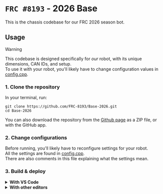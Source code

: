 # `FRC #8193` - 2026 Base

This is the chassis codebase for our FRC 2026 season bot.

## Usage

> [!WARNING]
> This codebase is designed specifically for *our* robot, with its unique dimensions, CAN IDs, and setup.  
> To use it with your robot, you'll likely have to change configuration values in [config.cpp](src/main/cpp/stingers/config.cpp).

### 1. Clone the repository
In your terminal, run:
```
git clone https://github.com/FRC-8193/Base-2026.git
cd Base-2026
```
You can also download the repository from the [Github page](https://github.com/FRC-8193/Base-2026) as a ZIP file, or with the GitHub app.

### 2. Change configurations
Before running, you'll likely have to reconfigure settings for your robot.  
All the settings are found in [config.cpp](src/main/cpp/stingers/config.cpp).  
There are also comments in this file explaining what the settings mean.

### 3. Build & deploy
<details>
<summary><strong>With VS Code</strong></summary>  
  
From the WPILib flavour of VS Code, you can press Shift-f5 or use the dropdown menu in the top right to deploy code.
</details>
<details>
<summary><strong>With other editors</strong></summary>

Open a terminal window, either in your editor or separately, run:
```
./gradlew deploy
```
Or, on Windows:
```
.\gradlew.bat deploy
```
</details>
